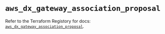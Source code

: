 # `aws_dx_gateway_association_proposal`

Refer to the Terraform Registory for docs: [`aws_dx_gateway_association_proposal`](https://www.terraform.io/docs/providers/aws/r/dx_gateway_association_proposal).
